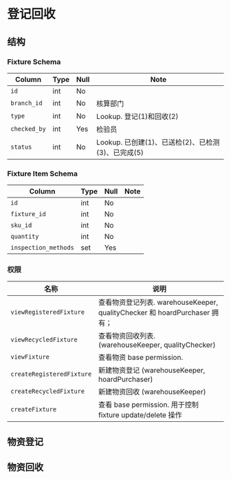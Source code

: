 # 登记回收

结构
---------------------------------------------------------------------
### Fixture Schema
Column                              | Type      | Null | Note
------------------------------------|-----------|------|-------
`id`                                | int       | No   | 
`branch_id`                         | int       | No   | 核算部门
`type`                              | int       | No   | Lookup. 登记(1)和回收(2)
`checked_by`                        | int       | Yes  | 检验员
`status`                            | int       | No   | Lookup. 已创建(1)、已送检(2)、已检测(3)、已完成(5)

### Fixture Item Schema
Column                              | Type      | Null | Note
------------------------------------|-----------|------|-------
`id`                                | int       | No   | 
`fixture_id`                        | int       | No   | 
`sku_id`                            | int       | No   | 
`quantity`                          | int       | No   | 
`inspection_methods`                | set       | Yes  | 

### 权限

名称                        | 说明
----------------------------|---------------
`viewRegisteredFixture`     | 查看物资登记列表. warehouseKeeper, qualityChecker 和 hoardPurchaser 拥有；
`viewRecycledFixture`       | 查看物资回收列表. (warehouseKeeper, qualityChecker)
`viewFixture`               | 查看物资 base permission.
`createRegisteredFixture`   | 新建物资登记 (warehouseKeeper, hoardPurchaser)
`createRecycledFixture`     | 新建物资回收 (warehouseKeeper)
`createFixture`             | 查看 base permission. 用于控制 fixture update/delete 操作

物资登记
---------------------------------------------------------------------

物资回收
---------------------------------------------------------------------
